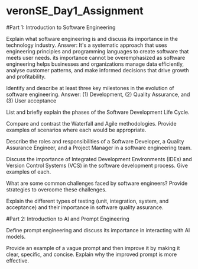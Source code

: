 # veronSE_Day1_Assignment

#Part 1: Introduction to Software Engineering

Explain what software engineering is and discuss its importance in the technology industry. Answer: It's a systematic approach that uses engineering principles and programming languages to create software that meets user needs. its importance cannot be overemphasized as software engineering helps businesses and organizations manage data efficiently, analyse customer patterns, and make informed decisions that drive growth and profitability.

Identify and describe at least three key milestones in the evolution of software engineering. Answer: (1) Development, (2) Quality Assurance, and (3) User acceptance

List and briefly explain the phases of the Software Development Life Cycle.

Compare and contrast the Waterfall and Agile methodologies. Provide examples of scenarios where each would be appropriate.

Describe the roles and responsibilities of a Software Developer, a Quality Assurance Engineer, and a Project Manager in a software engineering team.

Discuss the importance of Integrated Development Environments (IDEs) and Version Control Systems (VCS) in the software development process. Give examples of each.

What are some common challenges faced by software engineers? Provide strategies to overcome these challenges.

Explain the different types of testing (unit, integration, system, and acceptance) and their importance in software quality assurance.

#Part 2: Introduction to AI and Prompt Engineering

Define prompt engineering and discuss its importance in interacting with AI models.

Provide an example of a vague prompt and then improve it by making it clear, specific, and concise. Explain why the improved prompt is more effective.


